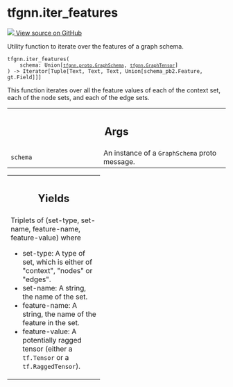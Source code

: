 # tfgnn.iter_features

<!-- Insert buttons and diff -->

<a target="_blank" href="https://github.com/tensorflow/gnn/tree/master/tensorflow_gnn/graph/schema_utils.py#L330-L359">
<img src="https://www.tensorflow.org/images/GitHub-Mark-32px.png" /> View source
on GitHub </a>

Utility function to iterate over the features of a graph schema.

<pre class="devsite-click-to-copy prettyprint lang-py tfo-signature-link">
<code>tfgnn.iter_features(
    schema: Union[<a href="../tfgnn/proto/GraphSchema.md"><code>tfgnn.proto.GraphSchema</code></a>, <a href="../tfgnn/GraphTensor.md"><code>tfgnn.GraphTensor</code></a>]
) -> Iterator[Tuple[Text, Text, Text, Union[schema_pb2.Feature, gt.Field]]]
</code></pre>

<!-- Placeholder for "Used in" -->

This function iterates over all the feature values of each of the context set,
each of the node sets, and each of the edge sets.

<!-- Tabular view -->
 <table class="responsive fixed orange">
<colgroup><col width="214px"><col></colgroup>
<tr><th colspan="2"><h2 class="add-link">Args</h2></th></tr>

<tr>
<td>
<code>schema</code><a id="schema"></a>
</td>
<td>
An instance of a <code>GraphSchema</code> proto message.
</td>
</tr>
</table>

<!-- Tabular view -->
 <table class="responsive fixed orange">
<colgroup><col width="214px"><col></colgroup>
<tr><th colspan="2"><h2 class="add-link">Yields</h2></th></tr>
<tr class="alt">
<td colspan="2">
Triplets of (set-type, set-name, feature-name, feature-value) where

*   set-type: A type of set, which is either of "context", "nodes" or "edges".
*   set-name: A string, the name of the set.
*   feature-name: A string, the name of the feature in the set.
*   feature-value: A potentially ragged tensor (either a <code>tf.Tensor</code>
    or a <code>tf.RaggedTensor</code>). </td> </tr>

</table>

